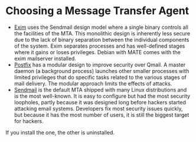 # Choosing a Message Transfer Agent

  * [Exim](https://www.exim.org/) uses the Sendmail design model where a single binary controls all the facilities of the MTA. This monolithic design is inherently less secure due to the lack of binary separation between the individual components of the system. Exim separates processes and has well-defined stages where it gains or loses privileges. Debian with MATE comes with the exim mailserver installed.
  * [Postfix](http://www.postfix.org/|Postfix) has a modular design to improve security over Qmail. A master daemon (a background process) launches other smaller processes with limited privileges that do specific tasks related to the various stages of mail delivery. The modular approach limits the effects of attacks.
  * [Sendmail](https://www.proofpoint.com/us/sendmail-open-source) is the default MTA shipped with many Linux distributions and is the most well-known. It is easy to configure but had the most security loopholes, partly because it was designed long before hackers started attacking email systems. Developers fix most security issues quickly, but because it has the most number of users, it is still the biggest target for hackers.

If you install the one, the other is uninstalled. 

